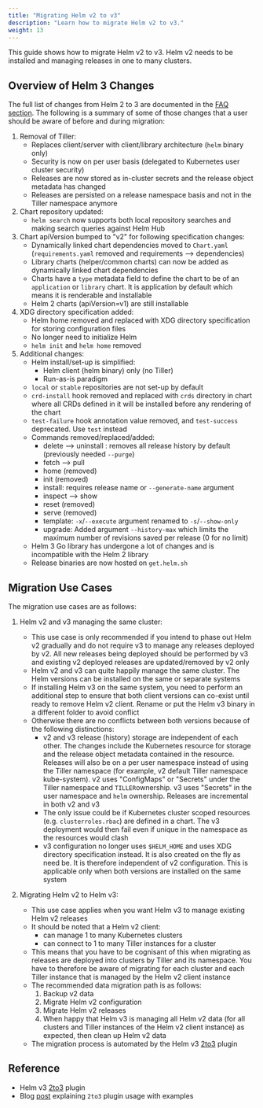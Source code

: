 ```yaml
---
title: "Migrating Helm v2 to v3"
description: "Learn how to migrate Helm v2 to v3."
weight: 13
---
```


This guide shows how to migrate  Helm v2 to v3. Helm v2 needs to be installed
and managing releases in one to many clusters.

## Overview of Helm 3 Changes

The full list of changes from Helm 2 to 3 are documented in the [FAQ
section](https://v3.helm.sh/docs/faq/#changes-since-helm-2). The following is a
summary of some of those changes that a user should be aware of before and
during migration:

1. Removal of Tiller:
   - Replaces client/server with client/library architecture (`helm` binary
     only)
   - Security is now on per user basis (delegated to Kubernetes user cluster
     security)
   - Releases are now stored as in-cluster secrets and the release object
     metadata has changed
   - Releases are persisted on a release namespace basis and not in the Tiller
     namespace anymore
2. Chart repository updated:
   - `helm search` now supports both local repository searches and making search
     queries against Helm Hub
3. Chart apiVersion bumped to "v2" for following specification changes:
   - Dynamically linked chart dependencies moved to `Chart.yaml`
     (`requirements.yaml` removed and  requirements --> dependencies)
   - Library charts (helper/common charts) can now be added as dynamically
     linked chart dependencies
   - Charts have a `type` metadata field to define the chart to be of an
     `application` or `library` chart. It is application by default which means
     it is renderable and installable
   - Helm 2 charts (apiVersion=v1) are still installable
4. XDG directory specification added:
   - Helm home removed and replaced with XDG directory specification for storing
     configuration files
   - No longer need to initialize Helm
   - `helm init` and `helm home` removed
5. Additional changes:
   - Helm install/set-up is simplified:
     - Helm client (helm binary) only (no Tiller)
     - Run-as-is paradigm
   - `local` or `stable` repositories are not set-up by default
   - `crd-install` hook removed and replaced with `crds` directory in chart
     where all CRDs defined in it will be installed before any rendering of the
     chart
   - `test-failure` hook annotation value removed, and `test-success` deprecated. Use `test` instead
   - Commands removed/replaced/added:
       - delete --> uninstall : removes all release history by default
         (previously needed `--purge`)
       - fetch --> pull
       - home (removed)
       - init (removed)
       - install: requires release name or `--generate-name` argument
       - inspect --> show
       - reset (removed)
       - serve (removed)
       - template: `-x`/`--execute` argument renamed to `-s`/`--show-only`
       - upgrade: Added argument `--history-max` which limits the maximum number of
         revisions saved per release (0 for no limit)
   - Helm 3 Go library has undergone a lot of changes and is incompatible with
     the Helm 2 library
   - Release binaries are now hosted on `get.helm.sh`

## Migration Use Cases

The migration use cases are as follows:

1. Helm v2 and v3 managing the same cluster:
   - This use case is only recommended if you intend to phase out Helm v2
     gradually and do not require v3 to manage any releases deployed by v2. All
     new releases being deployed should be performed by v3 and existing v2
     deployed releases are updated/removed by v2 only
   - Helm v2 and v3 can quite happily manage the same cluster. The Helm versions
     can be installed on the same or separate systems
   - If installing Helm v3 on the same system, you need to perform an
     additional step to ensure that both client versions can co-exist until
     ready to remove Helm v2 client. Rename or put the Helm v3 binary in a
     different folder to avoid conflict
   - Otherwise there are no conflicts between both versions because of the
     following distinctions:
     - v2 and v3 release (history) storage are independent of each other. The
       changes include the Kubernetes resource for storage and the release
       object metadata contained in the resource. Releases will also be on a per
       user namespace instead of using the Tiller namespace (for example, v2
       default Tiller namespace kube-system). v2 uses "ConfigMaps" or "Secrets"
       under the Tiller namespace and `TILLER`ownership. v3 uses "Secrets" in
       the user namespace and `helm` ownership. Releases are incremental in both
       v2 and v3
     - The only issue could be if Kubernetes cluster scoped resources (e.g.
       `clusterroles.rbac`) are defined in a chart. The v3 deployment would then
       fail even if unique in the namespace as the resources would clash
     - v3 configuration no longer uses `$HELM_HOME` and uses XDG directory
       specification instead. It is also created on the fly as need be. It is
       therefore independent of v2 configuration. This is applicable only when
       both versions are installed on the same system

2. Migrating Helm v2 to Helm v3:
   - This use case applies when you want Helm v3 to manage existing Helm v2
     releases
   - It should be noted that a Helm v2 client:
     - can manage 1 to many Kubernetes clusters
     - can connect to 1 to many Tiller instances for  a cluster
   - This means that you have to be cognisant of this when migrating as releases
     are deployed into clusters by Tiller and its namespace. You have to
     therefore be aware of migrating for each cluster and each Tiller instance
     that is managed by the Helm v2 client instance
   - The recommended data migration path is as follows:
     1. Backup v2 data
     2. Migrate Helm v2 configuration
     3. Migrate Helm v2 releases
     4. When happy that Helm v3 is managing all Helm v2 data (for all clusters
        and Tiller instances of the Helm v2 client instance) as expected, then
        clean up Helm v2 data
   - The migration process is automated by the Helm v3
     [2to3](https://github.com/helm/helm-2to3) plugin

## Reference

   - Helm v3 [2to3](https://github.com/helm/helm-2to3) plugin
   - Blog [post](https://helm.sh/blog/migrate-from-helm-v2-to-helm-v3/)
     explaining `2to3` plugin usage with examples
